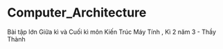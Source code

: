 # Computer_Architecture
Bài tập lớn Giữa kì và Cuối kì môn Kiến Trúc Máy Tính , Kì 2 năm 3 - Thầy Thành 
